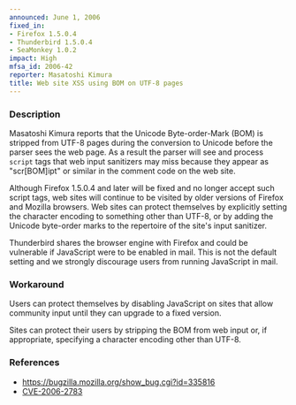 ```yaml
---
announced: June 1, 2006
fixed_in:
- Firefox 1.5.0.4
- Thunderbird 1.5.0.4
- SeaMonkey 1.0.2
impact: High
mfsa_id: 2006-42
reporter: Masatoshi Kimura
title: Web site XSS using BOM on UTF-8 pages
---
```


<h3>Description</h3>

<p>Masatoshi Kimura reports that the Unicode Byte-order-Mark (BOM) is
stripped from UTF-8 pages during the conversion to Unicode before
the parser sees the web page. As a result the parser will see and
process <code>script</code> tags that web input sanitizers may miss
because they appear as "scr[BOM]ipt" or similar in the comment code
on the web site.</p>

<p>Although Firefox 1.5.0.4 and later will be fixed and no longer
accept such script tags, web sites will continue to be visited by
older versions of Firefox and Mozilla browsers. Web sites can protect
themselves by explicitly setting the character encoding to something other
than UTF-8, or by adding the Unicode byte-order marks to the repertoire
of the site's input sanitizer.</p>

<p class="note">Thunderbird shares the browser engine with Firefox
and could be vulnerable if JavaScript were to be enabled in mail. This is not
the default setting and we strongly discourage users from running
JavaScript in mail.</p>

<h3>Workaround</h3>

<p>Users can protect themselves by disabling JavaScript on sites that allow
community input until they can upgrade to a fixed version.</p>

<p>Sites can protect their users by stripping the BOM from web input
or, if appropriate, specifying a character encoding other than UTF-8.</p>

<h3>References</h3>

<ul>
<li><a href="https://bugzilla.mozilla.org/show_bug.cgi?id=335816">
https://bugzilla.mozilla.org/show_bug.cgi?id=335816</a></li>
<li><a class="ex-ref" href="http://www.cve.mitre.org/cgi-bin/cvename.cgi?name=CVE-2006-2783">CVE-2006-2783</a></li>
</ul>



